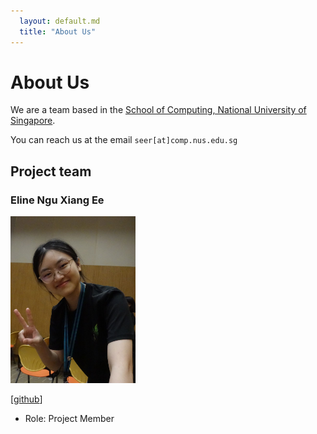 ```yaml
---
  layout: default.md
  title: "About Us"
---
```


# About Us

We are a team based in the [School of Computing, National University of Singapore](http://www.comp.nus.edu.sg).

You can reach us at the email `seer[at]comp.nus.edu.sg`

## Project team

### Eline Ngu Xiang Ee

<img src="images/elinengu.png" width="200px">

[[github](https://github.com/elinengu)]

- Role: Project Member
